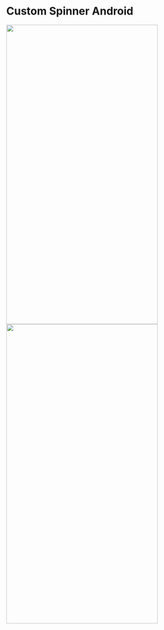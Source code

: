 # Custom Spinner Android




<img src="https://user-images.githubusercontent.com/24239299/144129582-6f3d6196-6fcd-48b0-84da-0b338a02c088.png" width="400" height="790">        <img src="https://user-images.githubusercontent.com/24239299/144129625-a2c4a071-f305-4a85-af32-61967924a04f.png" width="400" height="790">
